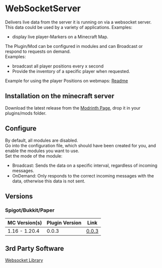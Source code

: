 # WebSocketServer
  
Delivers live data from the server it is running on via a websocket server.  
This data could be used by a variety of applications. Examples:
- display live player-Markers on a Minecraft Map.  
  
The Plugin/Mod can be configured in modules and can Broadcast or respond to requests on demand.  
Examples:
- broadcast all player positions every x second
- Provide the inventory of a specific player when requested.
  
Example for using the player Positions on webmaps: [Readme](MapPositions/README.md)

## Installation on the minecraft server

Download the latest release from the [Modrinth Page](https://modrinth.com/plugin/websocketserver), drop it in your plugins/mods folder.

## Configure

By default, all modules are disabled.  
Go into the configuration file, which should have been created for you, and enable the modules you want to use.  
Set the mode of the module:
- Broadcast: Sends the data on a specific interval, regardless of incoming messages.
- OnDemand: Only responds to the correct incoming messages with the data, otherwise this data is not sent.  

## Versions

### Spigot/Bukkit/Paper
|MC Version(s)|Plugin Version|Link|
|---|---|---|
|1.16 - 1.20.4|0.0.3|[0.0.3](https://github.com/Rustypredator/McWebsocketServer/tree/spigot-0.0.3)|

## 3rd Party Software
[Websocket Library](https://github.com/TooTallNate/Java-WebSocket)
